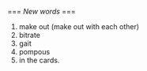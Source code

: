 === *New words* ===

1. make out (make out with each other)
2. bitrate
3. gait
4. pompous
5. in the cards.
